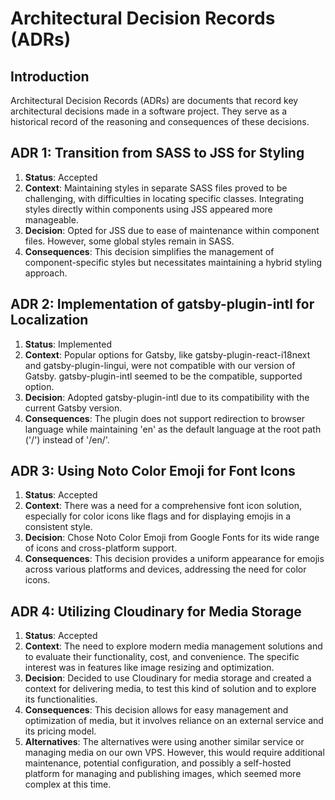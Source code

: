 # Architectural Decision Records (ADRs)

## Introduction

Architectural Decision Records (ADRs) are documents that record key architectural decisions made in a software project. They serve as a historical record of the reasoning and consequences of these decisions.

## ADR 1: Transition from SASS to JSS for Styling

1. **Status**: Accepted
2. **Context**: Maintaining styles in separate SASS files proved to be challenging, with difficulties in locating specific classes. Integrating styles directly within components using JSS appeared more manageable.
3. **Decision**: Opted for JSS due to ease of maintenance within component files. However, some global styles remain in SASS.
4. **Consequences**: This decision simplifies the management of component-specific styles but necessitates maintaining a hybrid styling approach.

## ADR 2: Implementation of gatsby-plugin-intl for Localization

1. **Status**: Implemented
2. **Context**: Popular options for Gatsby, like gatsby-plugin-react-i18next and gatsby-plugin-lingui, were not compatible with our version of Gatsby. gatsby-plugin-intl seemed to be the compatible, supported option.
3. **Decision**: Adopted gatsby-plugin-intl due to its compatibility with the current Gatsby version.
4. **Consequences**: The plugin does not support redirection to browser language while maintaining 'en' as the default language at the root path ('/') instead of '/en/'.

## ADR 3: Using Noto Color Emoji for Font Icons

1. **Status**: Accepted
2. **Context**: There was a need for a comprehensive font icon solution, especially for color icons like flags and for displaying emojis in a consistent style.
3. **Decision**: Chose Noto Color Emoji from Google Fonts for its wide range of icons and cross-platform support.
4. **Consequences**: This decision provides a uniform appearance for emojis across various platforms and devices, addressing the need for color icons.

## ADR 4: Utilizing Cloudinary for Media Storage

1. **Status**: Accepted
2. **Context**: The need to explore modern media management solutions and to evaluate their functionality, cost, and convenience. The specific interest was in features like image resizing and optimization.
3. **Decision**: Decided to use Cloudinary for media storage and created a context for delivering media, to test this kind of solution and to explore its functionalities.
4. **Consequences**: This decision allows for easy management and optimization of media, but it involves reliance on an external service and its pricing model.
5. **Alternatives**: The alternatives were using another similar service or managing media on our own VPS. However, this would require additional maintenance, potential configuration, and possibly a self-hosted platform for managing and publishing images, which seemed more complex at this time.
